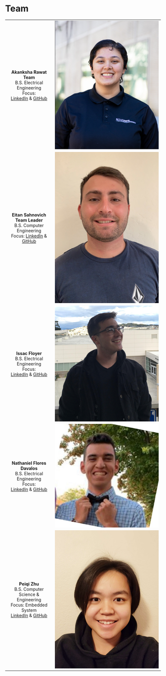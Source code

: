 
# Team

| | |
|:---------------------------------------------------------:|:---------------------------------------------------:|
|**Akanksha Rawat** <br/> **Team** <br/> B.S. Electrical Engineering <br/> Focus:  <br/> [LinkedIn](https://www.linkedin.com/in/akanrawat/) & [GitHub](https://github.com/RakankshaNew) | ![Akanksha](https://github.com/PaggieZ/EE-Emerge-2023-OscilloscopeFun/blob/main/pictures/Akanksha.png?raw=true) |
|**Eitan Sahnovich** <br/> **Team Leader** <br/> B.S. Computer Engineering <br/> Focus:  [LinkedIn](https://www.linkedin.com/in/eitan-sahnovich-b9421416b/) & [GitHub](https://github.com/Conrad-Rowling) | ![Eitan](https://github.com/PaggieZ/EE-Emerge-2023-OscilloscopeFun/blob/main/pictures/Eitan.png?raw=true) |
|**Issac Floyer** <br/> B.S. Electrical Engineering <br/> Focus: <br/> [LinkedIn](https://www.linkedin.com/in/isaac-loyer/) & [GitHub](https://github.com/neilkatahira) | ![Issac](https://github.com/PaggieZ/EE-Emerge-2023-OscilloscopeFun/blob/main/pictures/Issac.png?raw=true) |
|**Nathaniel Flores Davalos** <br/> B.S. Electrical Engineering <br/> Focus:  <br/> [LinkedIn](https://www.linkedin.com/in/nathaniel-flores-davalos-4a7411277) & [GitHub](https://github.com/spectivePer) | ![Nathan](https://github.com/PaggieZ/EE-Emerge-2023-OscilloscopeFun/blob/main/pictures/Nathan.png?raw=true) |
|**Peiqi Zhu** <br/> B.S. Computer Science & Engineering <br/> Focus: Embedded System <br/> [LinkedIn](https://www.linkedin.com/in/peiqi-zhu-455804251/) & [GitHub](https://github.com/PaggieZ) | ![Peiqi](https://github.com/PaggieZ/EE-Emerge-2023-OscilloscopeFun/blob/main/pictures/Peiqi.png?raw=true)  |
